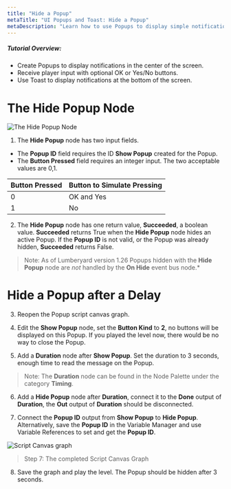 ```yaml
---
title: "Hide a Popup"
metaTitle: "UI Popups and Toast: Hide a Popup"
metaDescription: "Learn how to use Popups to display simple notifications in the center of the screen with optional, OK or Yes/No buttons. Use Toast to display notifications at the bottom of the screen."
---
```


##### Tutorial Overview:
 -  Create Popups to display notifications in the center of the screen.
 -  Receive player input with optional OK or Yes/No buttons.
 -  Use Toast to display notifications at the bottom of the screen.

# The Hide Popup Node

![The Hide Popup Node](/images/01/popups-06.png "The Hide Popup Node")

1. The **Hide Popup** node has two input fields.

- The **Popup ID** field requires the ID **Show Popup** created for the Popup.
- The **Button Pressed** field requires an integer input. The two acceptable values are 0,1.

|Button Pressed|Button to Simulate Pressing|
|----|----|
|0|OK and Yes|
|1|No|

2. The **Hide Popup** node has one return value, **Succeeded**, a boolean value. **Succeeded** returns True when the **Hide Popup** node hides an active Popup. If the **Popup ID** is not valid, or the Popup was already hidden, **Succeeded** returns False.

>Note: As of Lumberyard version 1.26 Popups hidden with the **Hide Popup** node are *not* handled by the **On Hide** event bus node.*

# Hide a Popup after a Delay

3. Reopen the Popup script canvas graph.

4. Edit the **Show Popup** node, set the **Button Kind** to **2**, no buttons will be displayed on this Popup. If you played the level now, there would be no way to close the Popup.

5. Add a **Duration** node after **Show Popup**. Set the duration to 3 seconds, enough time to read the message on the Popup.

>Note: The **Duration** node can be found in the Node Palette under the category **Timing**.

6. Add a **Hide Popup** node after **Duration**, connect it to the **Done** output of **Duration**, the **Out** output of **Duration** should be disconnected.

7. Connect the **Popup ID** output from **Show Popup** to **Hide Popup**. Alternatively, save the **Popup ID** in the Variable Manager and use Variable References to set and get the **Popup ID**.

![Script Canvas graph](/images/01/popups-07.png)

> Step 7: The completed Script Canvas Graph

8. Save the graph and play the level. The Popup should be hidden after 3 seconds.
